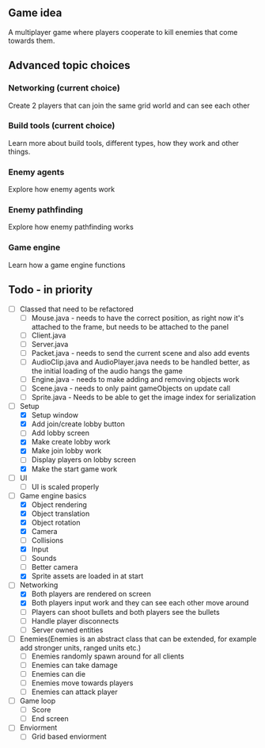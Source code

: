 ## Game idea
A multiplayer game where players cooperate to kill enemies that come towards them.

## Advanced topic choices
### Networking (current choice)
Create 2 players that can join the same grid world and can see each other
### Build tools (current choice)
Learn more about build tools, different types, how they work and other things.
### Enemy agents
Explore how enemy agents work
### Enemy pathfinding
Explore how enemy pathfinding works
### Game engine
Learn how a game engine functions

## Todo - in priority
- [ ] Classed that need to be refactored
    - [ ] Mouse.java - needs to have the correct position, as right now it's attached to the frame, but needs to be attached to the panel
    - [ ] Client.java
    - [ ] Server.java
    - [ ] Packet.java - needs to send the current scene and also add events
    - [ ] AudioClip.java and AudioPlayer.java needs to be handled better, as the initial loading of the audio hangs the game
    - [ ] Engine.java - needs to make adding and removing objects work
    - [ ] Scene.java - needs to only paint gameObjects on update call
    - [ ] Sprite.java - Needs to be able to get the image index for serialization

- [ ] Setup
    - [x] Setup window
    - [x] Add join/create lobby button
    - [ ] Add lobby screen
    - [x] Make create lobby work
    - [x] Make join lobby work
    - [ ] Display players on lobby screen
    - [x] Make the start game work

- [ ] UI
    - [ ] UI is scaled properly

- [ ] Game engine basics
    - [X] Object rendering
    - [X] Object translation
    - [X] Object rotation
    - [X] Camera
    - [ ] Collisions
    - [X] Input
    - [ ] Sounds
    - [ ] Better camera
    - [X] Sprite assets are loaded in at start

- [ ] Networking
    - [X] Both players are rendered on screen
    - [X] Both players input work and they can see each other move around
    - [ ] Players can shoot bullets and both players see the bullets
    - [ ] Handle player disconnects
    - [ ] Server owned entities

- [ ] Enemies(Enemies is an abstract class that can be extended, for example add stronger units, ranged units etc.)
    - [ ] Enemies randomly spawn around for all clients
    - [ ] Enemies can take damage
    - [ ] Enemies can die
    - [ ] Enemies move towards players
    - [ ] Enemies can attack player

- [ ] Game loop
    - [ ] Score
    - [ ] End screen

- [ ] Enviorment
    - [ ] Grid based enviorment